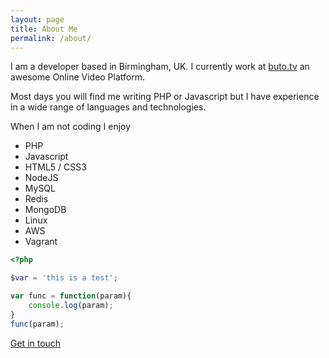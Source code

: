 ```yaml
---
layout: page
title: About Me
permalink: /about/
---
```


I am a developer based in Birmingham, UK. I currently work at [buto.tv](http://buto.tv) an awesome Online Video Platform.

Most days you will find me writing PHP or Javascript but I have experience in a wide range of languages and technologies.

When I am not coding I enjoy

- PHP
- Javascript
- HTML5 / CSS3
- NodeJS
- MySQL
- Redis
- MongoDB
- Linux
- AWS
- Vagrant


```php
<?php

$var = 'this is a test';
```

```javascript
var func = function(param){
    console.log(param);
}
func(param);
```

[Get in touch](/contact)